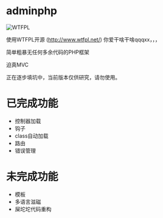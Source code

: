 # adminphp

![WTFPL](http://www.wtfpl.net/wp-content/uploads/2012/12/wtfpl-badge-4.png)

使用WTFPL开源 (http://www.wtfpl.net/) 你爱干啥干啥qqqxx，，，

简单粗暴无任何多余代码的PHP框架

迫真MVC

正在逐步填坑中，当前版本仅供研究，请勿使用。

# 已完成功能
- 控制器加载
- 钩子
- class自动加载
- 路由
- 错误管理

# 未完成功能
- 模板
- 多语言滋磁
- 屎坨坨代码重构

